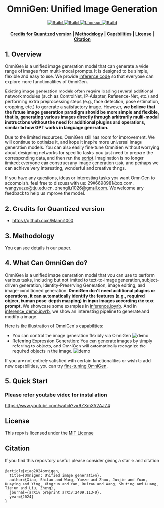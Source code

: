 <h1 align="center">OmniGen: Unified Image Generation</h1>


<p align="center">
    <a href="">
        <img alt="Build" src="https://img.shields.io/badge/Project%20Page-OmniGen-yellow">
    </a>
    <a href="https://arxiv.org/abs/2409.11340">
            <img alt="Build" src="https://img.shields.io/badge/arXiv%20paper-2409.11340-b31b1b.svg">
    </a>
    <a href="https://huggingface.co/spaces/Shitao/OmniGen">
        <img alt="License" src="https://img.shields.io/badge/HF%20Demo-🤗-lightblue">
    </a>
    <a href="https://huggingface.co/Shitao/OmniGen-v1">
        <img alt="Build" src="https://img.shields.io/badge/HF%20Model-🤗-yellow">
    </a>
</p>

<h4 align="center">
    <p>
        <a href=#2-news>Credits for Quantized version</a> |
        <a href=#3-methodology>Methodology</a> |
        <a href=#4-what-can-omnigen-do>Capabilities</a> |
        <a href="#license">License</a> |
        <a href="#citation">Citation</a>
    <p>
</h4>


## 1. Overview

OmniGen is a unified image generation model that can generate a wide range of images from multi-modal prompts. It is designed to be simple, flexible and easy to use. We provide [inference code](#5-quick-start) so that everyone can explore more functionalities of OmniGen.

Existing image generation models often require loading several additional network modules (such as ControlNet, IP-Adapter, Reference-Net, etc.) and performing extra preprocessing steps (e.g., face detection, pose estimation, cropping, etc.) to generate a satisfactory image. However, **we believe that the future image generation paradigm should be more simple and flexible, that is, generating various images directly through arbitrarily multi-modal instructions without the need for additional plugins and operations, similar to how GPT works in language generation.** 

Due to the limited resources, OmniGen still has room for improvement. We will continue to optimize it, and hope it inspire more universal image generation models. You can also easily fine-tune OmniGen without worrying about designing networks for specific tasks; you just need to prepare the corresponding data, and then run the [script](#6-finetune). Imagination is no longer limited; everyone can construct any image generation task, and perhaps we can achieve very interesting, wonderful and creative things.

If you have any questions, ideas or interesting tasks you want OmniGen to accomplish, feel free to discuss with us: 2906698981@qq.com, wangyueze@tju.edu.cn, zhengliu1026@gmail.com. We welcome any feedback to help us improve the model.



## 2. Credits for Quantized version
- https://github.com/Manni1000



## 3. Methodology

You can see details in our [paper](https://arxiv.org/abs/2409.11340). 


## 4. What Can OmniGen do?


OmniGen is a unified image generation model that you can use to perform various tasks, including but not limited to text-to-image generation, subject-driven generation, Identity-Preserving Generation, image editing, and image-conditioned generation. **OmniGen don't need additional plugins or operations, it can automatically identify the features (e.g., required object, human pose, depth mapping) in input images according the text prompt.**
We showcase some examples in [inference.ipynb](inference.ipynb). And in [inference_demo.ipynb](inference_demo.ipynb), we show an interesting pipeline to generate and modify a image.

Here is the illustration of OmniGen's capabilities: 
- You can control the image generation flexibly via OmniGen
![demo](./imgs/demo_cases.png)
- Referring Expression Generation: You can generate images by simply referring to objects, and OmniGen will automatically recognize the required objects in the image.
![demo](./imgs/referring.png)

If you are not entirely satisfied with certain functionalities or wish to add new capabilities, you can try [fine-tuning OmniGen](#6-finetune).



## 5. Quick Start

### Please refer youtube video for installation

https://www.youtube.com/watch?v=9ZXmXA2AJZ4


## License
This repo is licensed under the [MIT License](LICENSE). 


## Citation
If you find this repository useful, please consider giving a star ⭐ and citation
```
@article{xiao2024omnigen,
  title={Omnigen: Unified image generation},
  author={Xiao, Shitao and Wang, Yueze and Zhou, Junjie and Yuan, Huaying and Xing, Xingrun and Yan, Ruiran and Wang, Shuting and Huang, Tiejun and Liu, Zheng},
  journal={arXiv preprint arXiv:2409.11340},
  year={2024}
}
```






